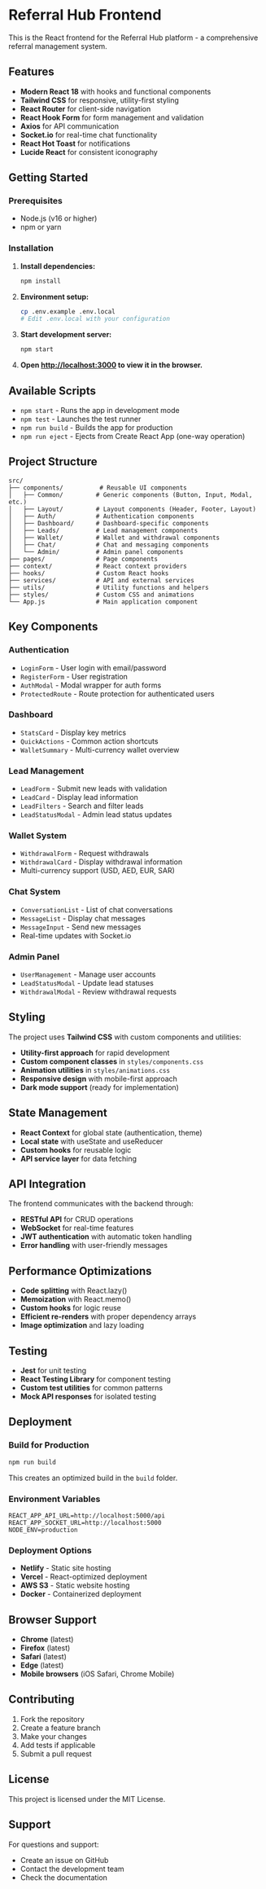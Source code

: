# Referral Hub Frontend

This is the React frontend for the Referral Hub platform - a comprehensive referral management system.

## Features

- **Modern React 18** with hooks and functional components
- **Tailwind CSS** for responsive, utility-first styling
- **React Router** for client-side navigation
- **React Hook Form** for form management and validation
- **Axios** for API communication
- **Socket.io** for real-time chat functionality
- **React Hot Toast** for notifications
- **Lucide React** for consistent iconography

## Getting Started

### Prerequisites

- Node.js (v16 or higher)
- npm or yarn

### Installation

1. **Install dependencies:**
   ```bash
   npm install
   ```

2. **Environment setup:**
   ```bash
   cp .env.example .env.local
   # Edit .env.local with your configuration
   ```

3. **Start development server:**
   ```bash
   npm start
   ```

4. **Open [http://localhost:3000](http://localhost:3000) to view it in the browser.**

## Available Scripts

- `npm start` - Runs the app in development mode
- `npm test` - Launches the test runner
- `npm run build` - Builds the app for production
- `npm run eject` - Ejects from Create React App (one-way operation)

## Project Structure

```
src/
├── components/          # Reusable UI components
│   ├── Common/         # Generic components (Button, Input, Modal, etc.)
│   ├── Layout/         # Layout components (Header, Footer, Layout)
│   ├── Auth/           # Authentication components
│   ├── Dashboard/      # Dashboard-specific components
│   ├── Leads/          # Lead management components
│   ├── Wallet/         # Wallet and withdrawal components
│   ├── Chat/           # Chat and messaging components
│   └── Admin/          # Admin panel components
├── pages/              # Page components
├── context/            # React context providers
├── hooks/              # Custom React hooks
├── services/           # API and external services
├── utils/              # Utility functions and helpers
├── styles/             # Custom CSS and animations
└── App.js              # Main application component
```

## Key Components

### Authentication
- `LoginForm` - User login with email/password
- `RegisterForm` - User registration
- `AuthModal` - Modal wrapper for auth forms
- `ProtectedRoute` - Route protection for authenticated users

### Dashboard
- `StatsCard` - Display key metrics
- `QuickActions` - Common action shortcuts
- `WalletSummary` - Multi-currency wallet overview

### Lead Management
- `LeadForm` - Submit new leads with validation
- `LeadCard` - Display lead information
- `LeadFilters` - Search and filter leads
- `LeadStatusModal` - Admin lead status updates

### Wallet System
- `WithdrawalForm` - Request withdrawals
- `WithdrawalCard` - Display withdrawal information
- Multi-currency support (USD, AED, EUR, SAR)

### Chat System
- `ConversationList` - List of chat conversations
- `MessageList` - Display chat messages
- `MessageInput` - Send new messages
- Real-time updates with Socket.io

### Admin Panel
- `UserManagement` - Manage user accounts
- `LeadStatusModal` - Update lead statuses
- `WithdrawalModal` - Review withdrawal requests

## Styling

The project uses **Tailwind CSS** with custom components and utilities:

- **Utility-first approach** for rapid development
- **Custom component classes** in `styles/components.css`
- **Animation utilities** in `styles/animations.css`
- **Responsive design** with mobile-first approach
- **Dark mode support** (ready for implementation)

## State Management

- **React Context** for global state (authentication, theme)
- **Local state** with useState and useReducer
- **Custom hooks** for reusable logic
- **API service layer** for data fetching

## API Integration

The frontend communicates with the backend through:

- **RESTful API** for CRUD operations
- **WebSocket** for real-time features
- **JWT authentication** with automatic token handling
- **Error handling** with user-friendly messages

## Performance Optimizations

- **Code splitting** with React.lazy()
- **Memoization** with React.memo()
- **Custom hooks** for logic reuse
- **Efficient re-renders** with proper dependency arrays
- **Image optimization** and lazy loading

## Testing

- **Jest** for unit testing
- **React Testing Library** for component testing
- **Custom test utilities** for common patterns
- **Mock API responses** for isolated testing

## Deployment

### Build for Production

```bash
npm run build
```

This creates an optimized build in the `build` folder.

### Environment Variables

```env
REACT_APP_API_URL=http://localhost:5000/api
REACT_APP_SOCKET_URL=http://localhost:5000
NODE_ENV=production
```

### Deployment Options

- **Netlify** - Static site hosting
- **Vercel** - React-optimized deployment
- **AWS S3** - Static website hosting
- **Docker** - Containerized deployment

## Browser Support

- **Chrome** (latest)
- **Firefox** (latest)
- **Safari** (latest)
- **Edge** (latest)
- **Mobile browsers** (iOS Safari, Chrome Mobile)

## Contributing

1. Fork the repository
2. Create a feature branch
3. Make your changes
4. Add tests if applicable
5. Submit a pull request

## License

This project is licensed under the MIT License.

## Support

For questions and support:
- Create an issue on GitHub
- Contact the development team
- Check the documentation

